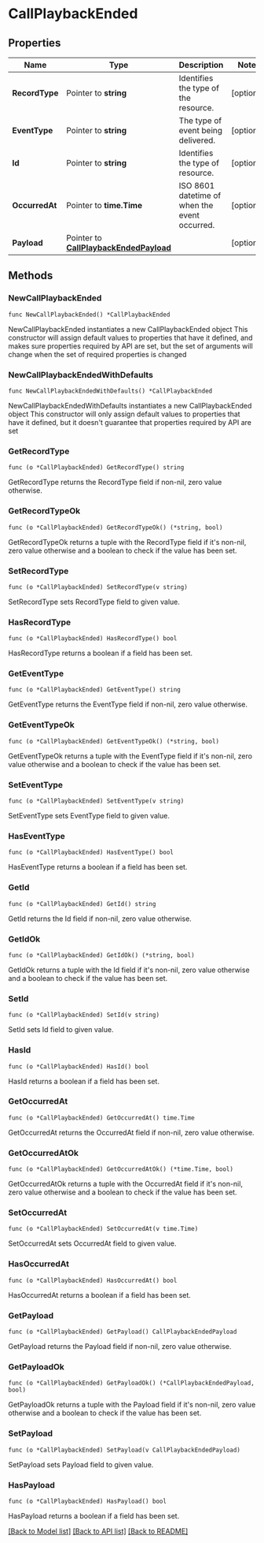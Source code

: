# CallPlaybackEnded

## Properties

Name | Type | Description | Notes
------------ | ------------- | ------------- | -------------
**RecordType** | Pointer to **string** | Identifies the type of the resource. | [optional] 
**EventType** | Pointer to **string** | The type of event being delivered. | [optional] 
**Id** | Pointer to **string** | Identifies the type of resource. | [optional] 
**OccurredAt** | Pointer to **time.Time** | ISO 8601 datetime of when the event occurred. | [optional] 
**Payload** | Pointer to [**CallPlaybackEndedPayload**](CallPlaybackEndedPayload.md) |  | [optional] 

## Methods

### NewCallPlaybackEnded

`func NewCallPlaybackEnded() *CallPlaybackEnded`

NewCallPlaybackEnded instantiates a new CallPlaybackEnded object
This constructor will assign default values to properties that have it defined,
and makes sure properties required by API are set, but the set of arguments
will change when the set of required properties is changed

### NewCallPlaybackEndedWithDefaults

`func NewCallPlaybackEndedWithDefaults() *CallPlaybackEnded`

NewCallPlaybackEndedWithDefaults instantiates a new CallPlaybackEnded object
This constructor will only assign default values to properties that have it defined,
but it doesn't guarantee that properties required by API are set

### GetRecordType

`func (o *CallPlaybackEnded) GetRecordType() string`

GetRecordType returns the RecordType field if non-nil, zero value otherwise.

### GetRecordTypeOk

`func (o *CallPlaybackEnded) GetRecordTypeOk() (*string, bool)`

GetRecordTypeOk returns a tuple with the RecordType field if it's non-nil, zero value otherwise
and a boolean to check if the value has been set.

### SetRecordType

`func (o *CallPlaybackEnded) SetRecordType(v string)`

SetRecordType sets RecordType field to given value.

### HasRecordType

`func (o *CallPlaybackEnded) HasRecordType() bool`

HasRecordType returns a boolean if a field has been set.

### GetEventType

`func (o *CallPlaybackEnded) GetEventType() string`

GetEventType returns the EventType field if non-nil, zero value otherwise.

### GetEventTypeOk

`func (o *CallPlaybackEnded) GetEventTypeOk() (*string, bool)`

GetEventTypeOk returns a tuple with the EventType field if it's non-nil, zero value otherwise
and a boolean to check if the value has been set.

### SetEventType

`func (o *CallPlaybackEnded) SetEventType(v string)`

SetEventType sets EventType field to given value.

### HasEventType

`func (o *CallPlaybackEnded) HasEventType() bool`

HasEventType returns a boolean if a field has been set.

### GetId

`func (o *CallPlaybackEnded) GetId() string`

GetId returns the Id field if non-nil, zero value otherwise.

### GetIdOk

`func (o *CallPlaybackEnded) GetIdOk() (*string, bool)`

GetIdOk returns a tuple with the Id field if it's non-nil, zero value otherwise
and a boolean to check if the value has been set.

### SetId

`func (o *CallPlaybackEnded) SetId(v string)`

SetId sets Id field to given value.

### HasId

`func (o *CallPlaybackEnded) HasId() bool`

HasId returns a boolean if a field has been set.

### GetOccurredAt

`func (o *CallPlaybackEnded) GetOccurredAt() time.Time`

GetOccurredAt returns the OccurredAt field if non-nil, zero value otherwise.

### GetOccurredAtOk

`func (o *CallPlaybackEnded) GetOccurredAtOk() (*time.Time, bool)`

GetOccurredAtOk returns a tuple with the OccurredAt field if it's non-nil, zero value otherwise
and a boolean to check if the value has been set.

### SetOccurredAt

`func (o *CallPlaybackEnded) SetOccurredAt(v time.Time)`

SetOccurredAt sets OccurredAt field to given value.

### HasOccurredAt

`func (o *CallPlaybackEnded) HasOccurredAt() bool`

HasOccurredAt returns a boolean if a field has been set.

### GetPayload

`func (o *CallPlaybackEnded) GetPayload() CallPlaybackEndedPayload`

GetPayload returns the Payload field if non-nil, zero value otherwise.

### GetPayloadOk

`func (o *CallPlaybackEnded) GetPayloadOk() (*CallPlaybackEndedPayload, bool)`

GetPayloadOk returns a tuple with the Payload field if it's non-nil, zero value otherwise
and a boolean to check if the value has been set.

### SetPayload

`func (o *CallPlaybackEnded) SetPayload(v CallPlaybackEndedPayload)`

SetPayload sets Payload field to given value.

### HasPayload

`func (o *CallPlaybackEnded) HasPayload() bool`

HasPayload returns a boolean if a field has been set.


[[Back to Model list]](../README.md#documentation-for-models) [[Back to API list]](../README.md#documentation-for-api-endpoints) [[Back to README]](../README.md)


